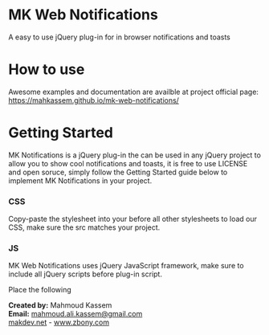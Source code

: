 # MK Web Notifications
A easy to use jQuery plug-in for in browser notifications and toasts

# How to use
Awesome examples and documentation are availble at project official page: 
https://mahkassem.github.io/mk-web-notifications/

# Getting Started
MK Notifications is a jQuery plug-in the can be used in any jQuery project to allow you to show cool notifications and toasts, it is free to use LICENSE and open soruce, simply follow the Getting Started guide below to implement MK Notifications in your project.

<h3>CSS</h3>
<p>Copy-paste the stylesheet <link> into your <head> before all other stylesheets to load our CSS, make sure the src matches your project.</p>
<code><link rel="stylesheet" href="src/css/mk-notifications.min.css"></code>

<h3>JS</h3>
<p>MK Web Notifications uses jQuery JavaScript framework, make sure to include all jQuery scripts before plug-in script.</p>
<p>Place the following <script> near the end of your page, right before closing </body> tag and after jQuery script, make sure the href matches your project.</p>
<code><script href="src/js/mk-notifications.min.js"></script></code>

<b>Created by:</b> Mahmoud Kassem<br>
<b>Email:</b> <a href="mailto:mahmoud.ali.kassem@gmail.com">mahmoud.ali.kassem@gmail.com</a><br>
<a href="https://makdev.net">makdev.net</a> - <a href="http://www.zbony.com">www.zbony.com</a>

